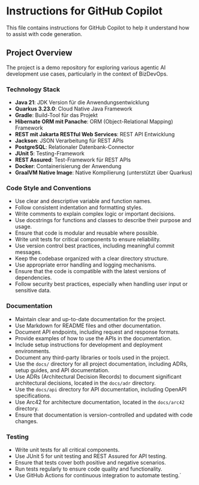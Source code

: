 # Instructions for GitHub Copilot
This file contains instructions for GitHub Copilot to help it understand how to assist 
with code generation.

## Project Overview
The project is a demo repository for exploring various agentic AI development use cases, 
particularly in the context of BizDevOps.

### Technology Stack
- **Java 21**: JDK Version für die Anwendungsentwicklung
- **Quarkus 3.23.0**: Cloud Native Java Framework
- **Gradle**: Build-Tool für das Projekt
- **Hibernate ORM mit Panache**: ORM (Object-Relational Mapping) Framework
- **REST mit Jakarta RESTful Web Services**: REST API Entwicklung
- **Jackson**: JSON Verarbeitung für REST APIs
- **PostgreSQL**: Relationaler Datenbank-Connector
- **JUnit 5**: Testing-Framework
- **REST Assured**: Test-Framework für REST APIs
- **Docker**: Containerisierung der Anwendung
- **GraalVM Native Image**: Native Kompilierung (unterstützt über Quarkus)

### Code Style and Conventions
- Use clear and descriptive variable and function names.
- Follow consistent indentation and formatting styles.
- Write comments to explain complex logic or important decisions.
- Use docstrings for functions and classes to describe their purpose and usage.
- Ensure that code is modular and reusable where possible.
- Write unit tests for critical components to ensure reliability.
- Use version control best practices, including meaningful commit messages.
- Keep the codebase organized with a clear directory structure.
- Use appropriate error handling and logging mechanisms.
- Ensure that the code is compatible with the latest versions of dependencies.
- Follow security best practices, especially when handling user input or sensitive data.

### Documentation
- Maintain clear and up-to-date documentation for the project.
- Use Markdown for README files and other documentation.
- Document API endpoints, including request and response formats.
- Provide examples of how to use the APIs in the documentation.
- Include setup instructions for development and deployment environments.
- Document any third-party libraries or tools used in the project.
- Use the `docs/` directory for all project documentation, including ADRs, setup guides, and API documentation.
- Use ADRs (Architectural Decision Records) to document significant architectural decisions, located in the `docs/adr` directory.
- Use the `docs/api` directory for API documentation, including OpenAPI specifications.
- Use Arc42 for architecture documentation, located in the `docs/arc42` directory.
- Ensure that documentation is version-controlled and updated with code changes.

### Testing
- Write unit tests for all critical components.
- Use JUnit 5 for unit testing and REST Assured for API testing.
- Ensure that tests cover both positive and negative scenarios.
- Run tests regularly to ensure code quality and functionality.
- Use GitHub Actions for continuous integration to automate testing.´